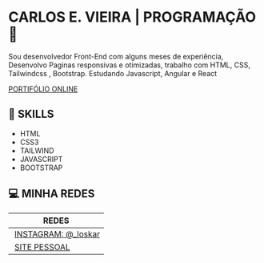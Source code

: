 
# CARLOS E. VIEIRA | PROGRAMAÇÃO  🔴 

Sou desenvolvedor Front-End com alguns meses de experiência, Desenvolvo Paginas responsivas e otimizadas, trabalho com HTML, CSS, Tailwindcss , Bootstrap. Estudando Javascript, Angular e React

[PORTIFÓLIO ONLINE](https://carlosvieiradev.netlify.app/)


##  🚀 SKILLS 

- HTML
- CSS3
- TAILWIND
- JAVASCRIPT
- BOOTSTRAP



## 💻 MINHA REDES 

 | REDES |
 | ------|
|  [INSTAGRAM: @_loskar](https://www.instagram.com/_loskar/)|
|  [SITE PESSOAL](https://carlosvieiradev.netlify.app/)|


